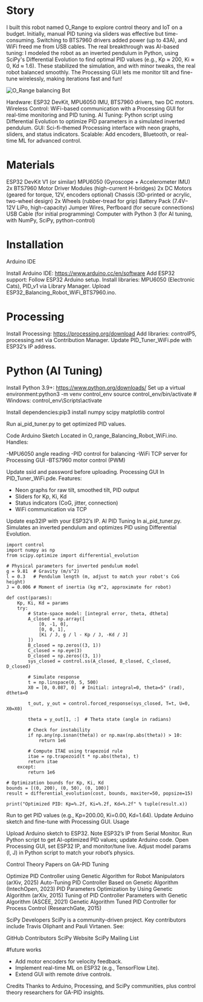 
# Story
I built this robot named O_Range to explore control theory and IoT on a budget. Initially, manual PID tuning via sliders was effective but time-consuming. Switching to BTS7960 drivers added power (up to 43A), and WiFi freed me from USB cables. The real breakthrough was AI-based tuning: I modeled the robot as an inverted pendulum in Python, using SciPy's Differential Evolution to find optimal PID values (e.g., Kp ≈ 200, Ki ≈ 0, Kd ≈ 1.6). These stabilized the simulation, and with minor tweaks, the real robot balanced smoothly. The Processing GUI lets me monitor tilt and fine-tune wirelessly, making iterations fast and fun!

![O_Range balancing Bot](https://hackster.imgix.net/uploads/attachments/1874478/_qXWhfp0v36.blob?auto=compress%2Cformat&w=900&h=675&fit=min)

Hardware: ESP32 DevKit, MPU6050 IMU, BTS7960 drivers, two DC motors.
Wireless Control: WiFi-based communication with a Processing GUI for real-time monitoring and PID tuning.
AI Tuning: Python script using Differential Evolution to optimize PID parameters in a simulated inverted pendulum.
GUI: Sci-fi-themed Processing interface with neon graphs, sliders, and status indicators.
Scalable: Add encoders, Bluetooth, or real-time ML for advanced control.

# Materials

ESP32 DevKit V1 (or similar)
MPU6050 (Gyroscope + Accelerometer IMU)
2x BTS7960 Motor Driver Modules (high-current H-bridges)
2x DC Motors (geared for torque, 12V, encoders optional)
Chassis (3D-printed or acrylic, two-wheel design)
2x Wheels (rubber-tread for grip)
Battery Pack (7.4V–12V LiPo, high-capacity)
Jumper Wires, Perfboard (for secure connections)
USB Cable (for initial programming)
Computer with Python 3 (for AI tuning, with NumPy, SciPy, python-control)


# Installation
Arduino IDE

Install Arduino IDE: https://www.arduino.cc/en/software
Add ESP32 support: Follow ESP32 Arduino setup.
Install libraries: MPU6050 (Electronic Cats), PID_v1 via Library Manager.
Upload ESP32_Balancing_Robot_WiFi_BTS7960.ino.

# Processing

Install Processing: https://processing.org/download
Add libraries: controlP5, processing.net via Contribution Manager.
Update PID_Tuner_WiFi.pde with ESP32’s IP address.

# Python (AI Tuning)

Install Python 3.9+: https://www.python.org/downloads/
Set up a virtual environment:python3 -m venv control_env
source control_env/bin/activate  # Windows: control_env\Scripts\activate


Install dependencies:pip3 install numpy scipy matplotlib control


Run ai_pid_tuner.py to get optimized PID values.

Code
Arduino Sketch
Located in O_range_Balancing_Robot_WiFi.ino. Handles:

-MPU6050 angle reading
-PID control for balancing
-WiFi TCP server for Processing GUI
-BTS7960 motor control (PWM)

Update ssid and password before uploading.
Processing GUI
In PID_Tuner_WiFi.pde. Features:

- Neon graphs for raw tilt, smoothed tilt, PID output
- Sliders for Kp, Ki, Kd
- Status indicators (CoG, jitter, connection)
- WiFi communication via TCP

Update esp32IP with your ESP32’s IP.
AI PID Tuning
In ai_pid_tuner.py. Simulates an inverted pendulum and optimizes PID using Differential Evolution.
```
import control
import numpy as np
from scipy.optimize import differential_evolution

# Physical parameters for inverted pendulum model
g = 9.81  # Gravity (m/s^2)
l = 0.3   # Pendulum length (m, adjust to match your robot's CoG height)
J = 0.006 # Moment of inertia (kg m^2, approximate for robot)

def cost(params):
    Kp, Ki, Kd = params
    try:
        # State-space model: [integral error, theta, dtheta]
        A_closed = np.array([
            [0, -1, 0],
            [0, 0, 1],
            [Ki / J, g / l - Kp / J, -Kd / J]
        ])
        B_closed = np.zeros((3, 1))
        C_closed = np.eye(3)
        D_closed = np.zeros((3, 1))
        sys_closed = control.ss(A_closed, B_closed, C_closed, D_closed)
        
        # Simulate response
        t = np.linspace(0, 5, 500)
        X0 = [0, 0.087, 0]  # Initial: integral=0, theta=5° (rad), dtheta=0
        
        t_out, y_out = control.forced_response(sys_closed, T=t, U=0, X0=X0)
        
        theta = y_out[1, :]  # Theta state (angle in radians)
        
        # Check for instability
        if np.any(np.isnan(theta)) or np.max(np.abs(theta)) > 10:
            return 1e6
        
        # Compute ITAE using trapezoid rule
        itae = np.trapezoid(t * np.abs(theta), t)
        return itae
    except:
        return 1e6

# Optimization bounds for Kp, Ki, Kd
bounds = [(0, 200), (0, 50), (0, 100)]
result = differential_evolution(cost, bounds, maxiter=50, popsize=15)

print("Optimized PID: Kp=%.2f, Ki=%.2f, Kd=%.2f" % tuple(result.x))
```

Run to get PID values (e.g., Kp=200.00, Ki=0.00, Kd=1.64). Update Arduino sketch and fine-tune with Processing GUI.
Usage

Upload Arduino sketch to ESP32.
Note ESP32’s IP from Serial Monitor.
Run Python script to get AI-optimized PID values; update Arduino code.
Open Processing GUI, set ESP32 IP, and monitor/tune live.
Adjust model params (l, J) in Python script to match your robot’s physics.

Control Theory Papers on GA-PID Tuning

Optimize PID Controller using Genetic Algorithm for Robot Manipulators (arXiv, 2025)
Auto-Tuning PID Controller Based on Genetic Algorithm (IntechOpen, 2023)
PID Parameters Optimization by Using Genetic Algorithm (arXiv, 2015)
Tuning of PID Controller Parameters with Genetic Algorithm (ASCEE, 2021)
Genetic Algorithm Tuned PID Controller for Process Control (ResearchGate, 2015)

SciPy Developers
SciPy is a community-driven project. Key contributors include Travis Oliphant and Pauli Virtanen. See:

GitHub Contributors
SciPy Website
SciPy Mailing List

#future works

- Add motor encoders for velocity feedback.
- Implement real-time ML on ESP32 (e.g., TensorFlow Lite).
- Extend GUI with remote drive controls.

Credits
Thanks to Arduino, Processing, and SciPy communities, plus control theory researchers for GA-PID insights.
